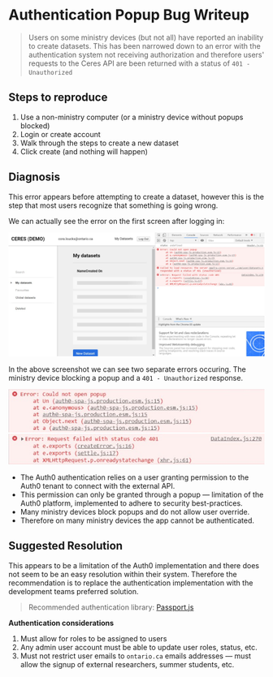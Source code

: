 # Authentication Popup Bug Writeup

> Users on some ministry devices (but not all) have reported an inability to create datasets. This has been narrowed down to an error with the authentication system not receiving authorization and therefore users' requests to the Ceres API are been returned with a status of `401 - Unauthorized`

## Steps to reproduce

1. Use a non-ministry computer (or a ministry device without popups blocked)
1. Login or create account
1. Walk through the steps to create a new dataset
1. Click create (and nothing will happen)

## Diagnosis

This error appears before attempting to create a dataset, however this is the step that most users recognize that something is going wrong.

We can actually see the error on the first screen after logging in:

![](./auth_popup_screenshot.jpeg)

In the above screenshot we can see two separate errors occuring. The ministry device blocking a popup and a `401 - Unauthorized` response.

![](./popup_blocked_error.jpeg)
![](./unauthorized_error.jpeg)

* The Auth0 authentication relies on a user granting permission to the Auth0 tenant to connect with the external API.
* This permission can only be granted through a popup — limitation of the Auth0 platform, implemented to adhere to security best-practices.
* Many ministry devices block popups and do not allow user override.
* Therefore on many ministry devices the app cannot be authenticated.

## Suggested Resolution

This appears to be a limitation of the Auth0 implementation and there does not seem to be an easy resolution within their system. Therefore the recommendation is to replace the authentication implementation with the development teams preferred solution.

> Recommended authentication library: [Passport.js](http://www.passportjs.org/)

**Authentication considerations**
1. Must allow for roles to be assigned to users
1. Any admin user account must be able to update user roles, status, etc.
1. Must not restrict user emails to `ontario.ca` emails addresses — must allow the signup of external researchers, summer students, etc.